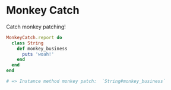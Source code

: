 # Monkey Catch

Catch monkey patching!

```ruby
MonkeyCatch.report do
  class String
    def monkey_business
      puts 'woah!'
    end
  end
end

# => Instance method monkey patch:  `String#monkey_business`
```
